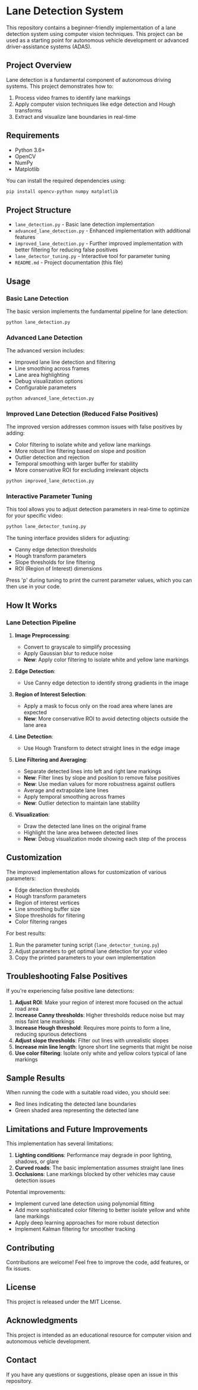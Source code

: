 # Lane Detection System

This repository contains a beginner-friendly implementation of a lane detection system using computer vision techniques. This project can be used as a starting point for autonomous vehicle development or advanced driver-assistance systems (ADAS).

## Project Overview

Lane detection is a fundamental component of autonomous driving systems. This project demonstrates how to:

1. Process video frames to identify lane markings
2. Apply computer vision techniques like edge detection and Hough transforms
3. Extract and visualize lane boundaries in real-time

## Requirements

- Python 3.6+
- OpenCV
- NumPy
- Matplotlib

You can install the required dependencies using:

```bash
pip install opencv-python numpy matplotlib
```

## Project Structure

- `lane_detection.py` - Basic lane detection implementation
- `advanced_lane_detection.py` - Enhanced implementation with additional features
- `improved_lane_detection.py` - Further improved implementation with better filtering for reducing false positives
- `lane_detector_tuning.py` - Interactive tool for parameter tuning
- `README.md` - Project documentation (this file)

## Usage

### Basic Lane Detection

The basic version implements the fundamental pipeline for lane detection:

```bash
python lane_detection.py
```

### Advanced Lane Detection

The advanced version includes:
- Improved lane line detection and filtering
- Line smoothing across frames
- Lane area highlighting
- Debug visualization options
- Configurable parameters

```bash
python advanced_lane_detection.py
```

### Improved Lane Detection (Reduced False Positives)

The improved version addresses common issues with false positives by adding:
- Color filtering to isolate white and yellow lane markings
- More robust line filtering based on slope and position
- Outlier detection and rejection
- Temporal smoothing with larger buffer for stability
- More conservative ROI for excluding irrelevant objects

```bash
python improved_lane_detection.py
```

### Interactive Parameter Tuning

This tool allows you to adjust detection parameters in real-time to optimize for your specific video:

```bash
python lane_detector_tuning.py
```

The tuning interface provides sliders for adjusting:
- Canny edge detection thresholds
- Hough transform parameters
- Slope thresholds for line filtering
- ROI (Region of Interest) dimensions

Press 'p' during tuning to print the current parameter values, which you can then use in your code.

## How It Works

### Lane Detection Pipeline

1. **Image Preprocessing**:
   - Convert to grayscale to simplify processing
   - Apply Gaussian blur to reduce noise
   - **New**: Apply color filtering to isolate white and yellow lane markings

2. **Edge Detection**:
   - Use Canny edge detection to identify strong gradients in the image

3. **Region of Interest Selection**:
   - Apply a mask to focus only on the road area where lanes are expected
   - **New**: More conservative ROI to avoid detecting objects outside the lane area

4. **Line Detection**:
   - Use Hough Transform to detect straight lines in the edge image

5. **Line Filtering and Averaging**:
   - Separate detected lines into left and right lane markings
   - **New**: Filter lines by slope and position to remove false positives
   - **New**: Use median values for more robustness against outliers
   - Average and extrapolate lane lines
   - Apply temporal smoothing across frames
   - **New**: Outlier detection to maintain lane stability

6. **Visualization**:
   - Draw the detected lane lines on the original frame
   - Highlight the lane area between detected lines
   - **New**: Debug visualization mode showing each step of the process

## Customization

The improved implementation allows for customization of various parameters:

- Edge detection thresholds
- Hough transform parameters
- Region of interest vertices
- Line smoothing buffer size
- Slope thresholds for filtering
- Color filtering ranges

For best results:
1. Run the parameter tuning script (`lane_detector_tuning.py`)
2. Adjust parameters to get optimal lane detection for your video
3. Copy the printed parameters to your own implementation

## Troubleshooting False Positives

If you're experiencing false positive lane detections:

1. **Adjust ROI**: Make your region of interest more focused on the actual road area
2. **Increase Canny thresholds**: Higher thresholds reduce noise but may miss faint lane markings
3. **Increase Hough threshold**: Requires more points to form a line, reducing spurious detections
4. **Adjust slope thresholds**: Filter out lines with unrealistic slopes
5. **Increase min line length**: Ignore short line segments that might be noise
6. **Use color filtering**: Isolate only white and yellow colors typical of lane markings

## Sample Results

When running the code with a suitable road video, you should see:
- Red lines indicating the detected lane boundaries
- Green shaded area representing the detected lane

## Limitations and Future Improvements

This implementation has several limitations:

1. **Lighting conditions**: Performance may degrade in poor lighting, shadows, or glare
2. **Curved roads**: The basic implementation assumes straight lane lines
3. **Occlusions**: Lane markings blocked by other vehicles may cause detection issues

Potential improvements:
- Implement curved lane detection using polynomial fitting
- Add more sophisticated color filtering to better isolate yellow and white lane markings
- Apply deep learning approaches for more robust detection
- Implement Kalman filtering for smoother tracking

## Contributing

Contributions are welcome! Feel free to improve the code, add features, or fix issues.

## License

This project is released under the MIT License.

## Acknowledgments

This project is intended as an educational resource for computer vision and autonomous vehicle development.

## Contact

If you have any questions or suggestions, please open an issue in this repository. 